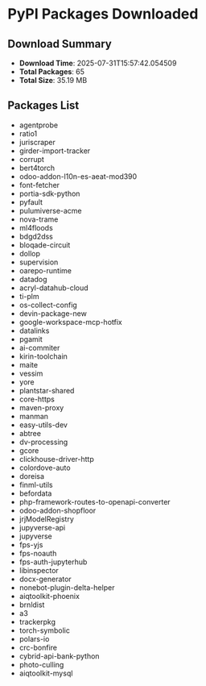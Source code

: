 # PyPI Packages Downloaded

## Download Summary
- **Download Time**: 2025-07-31T15:57:42.054509
- **Total Packages**: 65
- **Total Size**: 35.19 MB

## Packages List
- agentprobe
- ratio1
- juriscraper
- girder-import-tracker
- corrupt
- bert4torch
- odoo-addon-l10n-es-aeat-mod390
- font-fetcher
- portia-sdk-python
- pyfault
- pulumiverse-acme
- nova-trame
- ml4floods
- bdgd2dss
- bloqade-circuit
- dollop
- supervision
- oarepo-runtime
- datadog
- acryl-datahub-cloud
- ti-plm
- os-collect-config
- devin-package-new
- google-workspace-mcp-hotfix
- datalinks
- pgamit
- ai-commiter
- kirin-toolchain
- maite
- vessim
- yore
- plantstar-shared
- core-https
- maven-proxy
- manman
- easy-utils-dev
- abtree
- dv-processing
- gcore
- clickhouse-driver-http
- colordove-auto
- doreisa
- finml-utils
- befordata
- php-framework-routes-to-openapi-converter
- odoo-addon-shopfloor
- jrjModelRegistry
- jupyverse-api
- jupyverse
- fps-yjs
- fps-noauth
- fps-auth-jupyterhub
- libinspector
- docx-generator
- nonebot-plugin-delta-helper
- aiqtoolkit-phoenix
- brnldist
- a3
- trackerpkg
- torch-symbolic
- polars-io
- crc-bonfire
- cybrid-api-bank-python
- photo-culling
- aiqtoolkit-mysql
